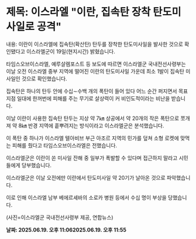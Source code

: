 # **제목: 이스라엘 "이란, 집속탄 장착 탄도미사일로 공격"**

  내용: 이란이 이스라엘에 집속탄(확산탄) 탄두를 장착한 탄도미사일을 발사한 것으로 확인됐다고 이스라엘군이 19일(현지시간) 밝혔습니다.

타임스오브이스라엘, 예루살렘포스트 등 보도에 따르면 이스라엘군 국내전선사령부는 이날 오전 이스라엘 중부 지역에 떨어진 이란의 탄도미사일 가운데 최소 1발이 집속탄 미사일인 것으로 확인했습니다.

집속탄은 하나의 탄두 안에 수십∼수백 개의 폭탄이 들어 있다 어느 순간 퍼지면서 목표지점 일대에 한꺼번에 피해를 주는 무기로 살상력이 커 비인도적이라는 비난을 받습니다.

이날 이란이 사용한 집속탄 탄두는 지상 약 7㎞ 상공에서 약 20개의 작은 폭탄으로 쪼개져 약 8㎞ 반경 지역에 흩뿌려지는 방식이라고 이스라엘군은 분석했습니다.

이 폭탄 중 하나가 이스라엘 텔아비브 부근 아조르 지역의 민가를 덮쳐 소형 로켓에 맞먹는 피해를 줬다고 타임스오브이스라엘은 전했습니다.

이스라엘군은 이란이 쏜 미사일 잔해 중 일부가 폭발할 수 있다며 접근하지 말라고 시민들에게 당부했습니다.

이스라엘군은 이날 오전에만 이란에서 탄도미사일 약 20기가 날아온 것으로 파악했습니다.

이로 인해 이스라엘 남부 베에르셰바의 소로카 병원 등에서 수십 명이 부상을 당했습니다.

(사진=이스라엘군 국내전선사령부 제공, 연합뉴스)

  **날짜: 2025.06.19. 오후 11:062025.06.19. 오후 11:55**